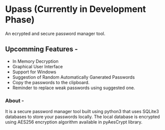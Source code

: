 # Upass (Currently in Development Phase)
An ecrypted and secure password manager tool.

## Upcomming Features -
- In Memory Decryption
- Graphical User Interface
- Support for Windows
- Suggestion of Random Automatically Ganerated Passwords
- Copy the passwords to the clipboard.
- Reminder to replace weak passwords using suggested one.

### About -
It is a secure password manager tool built using python3 that uses SQLite3
databases to store your passwords locally. The local database is encrypted 
using AES256 encryption algorithm available in pyAesCrypt library.
